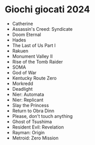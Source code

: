 # Giochi giocati 2024

- Catherine
- Assassin's Creed: Syndicate
- Doom Eternal
- Hades
- The Last of Us Part I
- Rakuen
- Monument Valley II
- Rise of the Tomb Raider
- SOMA
- God of War
- Kentucky Route Zero
- Morkredd
- Deadlight
- Nier: Automata
- Nier: Replicant
- Slay the Princess
- Return to Obra Dinn
- Please, don't touch anything
- Ghost of Tsushima
- Resident Evil: Revelation
- Rayman: Origin
- Metroid: Zero Mission
